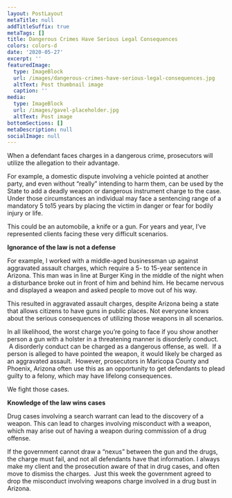 ```yaml
---
layout: PostLayout
metaTitle: null
addTitleSuffix: true
metaTags: []
title: Dangerous Crimes Have Serious Legal Consequences
colors: colors-d
date: '2020-05-27'
excerpt: ''
featuredImage:
  type: ImageBlock
  url: /images/dangerous-crimes-have-serious-legal-consequences.jpg
  altText: Post thumbnail image
  caption: ''
media:
  type: ImageBlock
  url: /images/gavel-placeholder.jpg
  altText: Post image
bottomSections: []
metaDescription: null
socialImage: null
---
```


When a defendant faces charges in a dangerous crime, prosecutors will utilize the allegation to their advantage.

For example, a domestic dispute involving a vehicle pointed at another party, and even without “really” intending to harm them, can be used by the State to add a deadly weapon or dangerous instrument charge to the case. Under those circumstances an individual may face a sentencing range of a mandatory 5 to15 years by placing the victim in danger or fear for bodily injury or life.

This could be an automobile, a knife or a gun. For years and year, I’ve represented clients facing these very difficult scenarios.

**Ignorance of the law is not a defense**

For example, I worked with a middle-aged businessman up against aggravated assault charges, which require a 5- to 15-year sentence in Arizona. This man was in line at Burger King in the middle of the night when a disturbance broke out in front of him and behind him. He became nervous and displayed a weapon and asked people to move out of his way.

This resulted in aggravated assault charges, despite Arizona being a state that allows citizens to have guns in public places. Not everyone knows about the serious consequences of utilizing those weapons in all scenarios.

In all likelihood, the worst charge you’re going to face if you show another person a gun with a holster in a threatening manner is disorderly conduct.  A disorderly conduct can be charged as a dangerous offense, as well.  If a person is alleged to have pointed the weapon, it would likely be charged as an aggravated assault.  However, prosecutors in Maricopa County and Phoenix, Arizona often use this as an opportunity to get defendants to plead guilty to a felony, which may have lifelong consequences.

We fight those cases.

**Knowledge of the law wins cases**

Drug cases involving a search warrant can lead to the discovery of a weapon. This can lead to charges involving misconduct with a weapon, which may arise out of having a weapon during commission of a drug offense.

If the government cannot draw a “nexus” between the gun and the drugs, the charge must fail, and not all defendants have that information. I always make my client and the prosecution aware of that in drug cases, and often move to dismiss the charges.  Just this week the government agreed to drop the misconduct involving weapons charge involved in a drug bust in Arizona.
